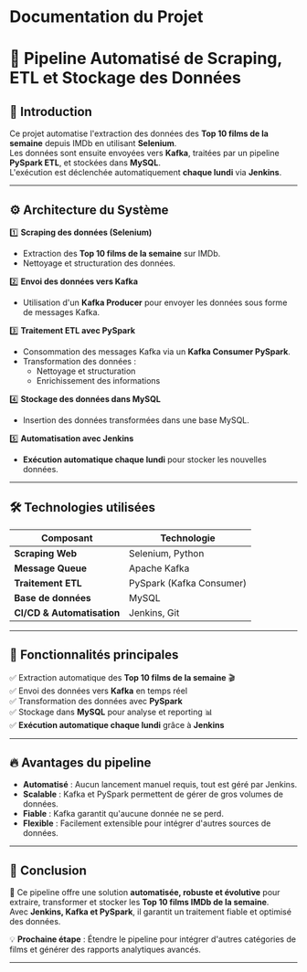 # Documentation du Projet
# 📌 Pipeline Automatisé de Scraping, ETL et Stockage des Données

## 📖 Introduction

Ce projet automatise l'extraction des données des **Top 10 films de la semaine** depuis IMDb en utilisant **Selenium**.  
Les données sont ensuite envoyées vers **Kafka**, traitées par un pipeline **PySpark ETL**, et stockées dans **MySQL**.  
L'exécution est déclenchée automatiquement **chaque lundi** via **Jenkins**.

---

## ⚙️ Architecture du Système

1️⃣ **Scraping des données (Selenium)**  
   - Extraction des **Top 10 films de la semaine** sur IMDb.  
   - Nettoyage et structuration des données.  

2️⃣ **Envoi des données vers Kafka**  
   - Utilisation d'un **Kafka Producer** pour envoyer les données sous forme de messages Kafka.  

3️⃣ **Traitement ETL avec PySpark**  
   - Consommation des messages Kafka via un **Kafka Consumer PySpark**.  
   - Transformation des données :  
     - Nettoyage et structuration  
     - Enrichissement des informations  

4️⃣ **Stockage des données dans MySQL**  
   - Insertion des données transformées dans une base MySQL.  

5️⃣ **Automatisation avec Jenkins**  
   - **Exécution automatique chaque lundi** pour stocker les nouvelles données.  

---

## 🛠️ Technologies utilisées

| Composant       | Technologie          |
|----------------|----------------------|
| **Scraping Web**  | Selenium, Python    |
| **Message Queue** | Apache Kafka        |
| **Traitement ETL** | PySpark (Kafka Consumer) |
| **Base de données** | MySQL             |
| **CI/CD & Automatisation** | Jenkins, Git |

---

## 🚀 Fonctionnalités principales

✅ Extraction automatique des **Top 10 films de la semaine** 🎬  
✅ Envoi des données vers **Kafka** en temps réel  
✅ Transformation des données avec **PySpark**  
✅ Stockage dans **MySQL** pour analyse et reporting 📊  
✅ **Exécution automatique chaque lundi** grâce à **Jenkins**  

---

## 🔥 Avantages du pipeline

- **Automatisé** : Aucun lancement manuel requis, tout est géré par Jenkins.  
- **Scalable** : Kafka et PySpark permettent de gérer de gros volumes de données.  
- **Fiable** : Kafka garantit qu'aucune donnée ne se perd.  
- **Flexible** : Facilement extensible pour intégrer d'autres sources de données.  

---
## 🏁 Conclusion

🚀 Ce pipeline offre une solution **automatisée, robuste et évolutive** pour extraire, transformer et stocker les **Top 10 films IMDb de la semaine**.  
Avec **Jenkins, Kafka et PySpark**, il garantit un traitement fiable et optimisé des données.  

💡 **Prochaine étape** : Étendre le pipeline pour intégrer d'autres catégories de films et générer des rapports analytiques avancés.  

---